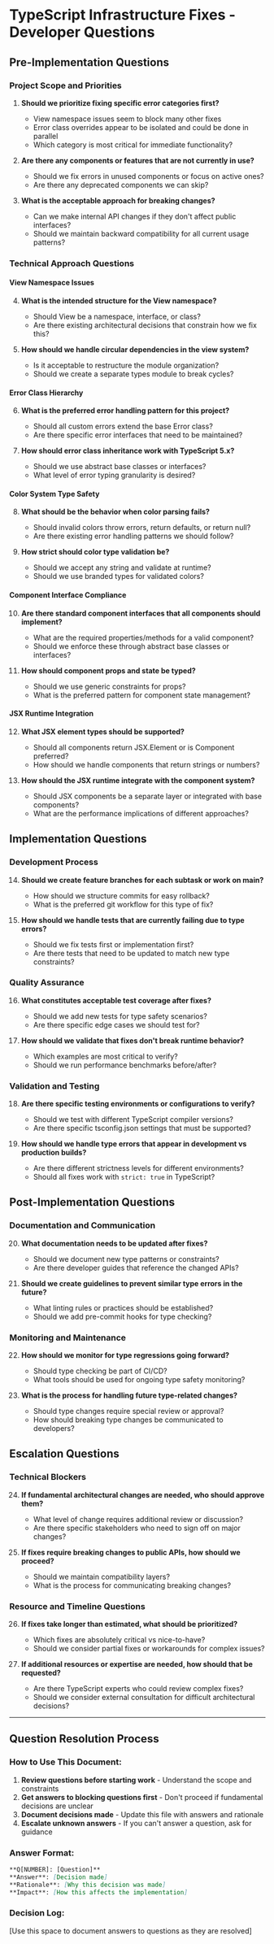 # TypeScript Infrastructure Fixes - Developer Questions

## Pre-Implementation Questions

### Project Scope and Priorities
1. **Should we prioritize fixing specific error categories first?**
   - View namespace issues seem to block many other fixes
   - Error class overrides appear to be isolated and could be done in parallel
   - Which category is most critical for immediate functionality?

2. **Are there any components or features that are not currently in use?**
   - Should we fix errors in unused components or focus on active ones?
   - Are there any deprecated components we can skip?

3. **What is the acceptable approach for breaking changes?**
   - Can we make internal API changes if they don't affect public interfaces?
   - Should we maintain backward compatibility for all current usage patterns?

### Technical Approach Questions

#### View Namespace Issues
4. **What is the intended structure for the View namespace?**
   - Should View be a namespace, interface, or class?
   - Are there existing architectural decisions that constrain how we fix this?

5. **How should we handle circular dependencies in the view system?**
   - Is it acceptable to restructure the module organization?
   - Should we create a separate types module to break cycles?

#### Error Class Hierarchy
6. **What is the preferred error handling pattern for this project?**
   - Should all custom errors extend the base Error class?
   - Are there specific error interfaces that need to be maintained?

7. **How should error class inheritance work with TypeScript 5.x?**
   - Should we use abstract base classes or interfaces?
   - What level of error typing granularity is desired?

#### Color System Type Safety
8. **What should be the behavior when color parsing fails?**
   - Should invalid colors throw errors, return defaults, or return null?
   - Are there existing error handling patterns we should follow?

9. **How strict should color type validation be?**
   - Should we accept any string and validate at runtime?
   - Should we use branded types for validated colors?

#### Component Interface Compliance
10. **Are there standard component interfaces that all components should implement?**
    - What are the required properties/methods for a valid component?
    - Should we enforce these through abstract base classes or interfaces?

11. **How should component props and state be typed?**
    - Should we use generic constraints for props?
    - What is the preferred pattern for component state management?

#### JSX Runtime Integration
12. **What JSX element types should be supported?**
    - Should all components return JSX.Element or is Component<Props> preferred?
    - How should we handle components that return strings or numbers?

13. **How should the JSX runtime integrate with the component system?**
    - Should JSX components be a separate layer or integrated with base components?
    - What are the performance implications of different approaches?

## Implementation Questions

### Development Process
14. **Should we create feature branches for each subtask or work on main?**
    - How should we structure commits for easy rollback?
    - What is the preferred git workflow for this type of fix?

15. **How should we handle tests that are currently failing due to type errors?**
    - Should we fix tests first or implementation first?
    - Are there tests that need to be updated to match new type constraints?

### Quality Assurance
16. **What constitutes acceptable test coverage after fixes?**
    - Should we add new tests for type safety scenarios?
    - Are there specific edge cases we should test for?

17. **How should we validate that fixes don't break runtime behavior?**
    - Which examples are most critical to verify?
    - Should we run performance benchmarks before/after?

### Validation and Testing
18. **Are there specific testing environments or configurations to verify?**
    - Should we test with different TypeScript compiler versions?
    - Are there specific tsconfig.json settings that must be supported?

19. **How should we handle type errors that appear in development vs production builds?**
    - Are there different strictness levels for different environments?
    - Should all fixes work with `strict: true` in TypeScript?

## Post-Implementation Questions

### Documentation and Communication
20. **What documentation needs to be updated after fixes?**
    - Should we document new type patterns or constraints?
    - Are there developer guides that reference the changed APIs?

21. **Should we create guidelines to prevent similar type errors in the future?**
    - What linting rules or practices should be established?
    - Should we add pre-commit hooks for type checking?

### Monitoring and Maintenance
22. **How should we monitor for type regressions going forward?**
    - Should type checking be part of CI/CD?
    - What tools should be used for ongoing type safety monitoring?

23. **What is the process for handling future type-related changes?**
    - Should type changes require special review or approval?
    - How should breaking type changes be communicated to developers?

## Escalation Questions

### Technical Blockers
24. **If fundamental architectural changes are needed, who should approve them?**
    - What level of change requires additional review or discussion?
    - Are there specific stakeholders who need to sign off on major changes?

25. **If fixes require breaking changes to public APIs, how should we proceed?**
    - Should we maintain compatibility layers?
    - What is the process for communicating breaking changes?

### Resource and Timeline Questions
26. **If fixes take longer than estimated, what should be prioritized?**
    - Which fixes are absolutely critical vs nice-to-have?
    - Should we consider partial fixes or workarounds for complex issues?

27. **If additional resources or expertise are needed, how should that be requested?**
    - Are there TypeScript experts who could review complex fixes?
    - Should we consider external consultation for difficult architectural decisions?

---

## Question Resolution Process

### How to Use This Document:
1. **Review questions before starting work** - Understand the scope and constraints
2. **Get answers to blocking questions first** - Don't proceed if fundamental decisions are unclear
3. **Document decisions made** - Update this file with answers and rationale
4. **Escalate unknown answers** - If you can't answer a question, ask for guidance

### Answer Format:
```markdown
**Q[NUMBER]: [Question]**
**Answer**: [Decision made]
**Rationale**: [Why this decision was made]
**Impact**: [How this affects the implementation]
```

### Decision Log:
[Use this space to document answers to questions as they are resolved]